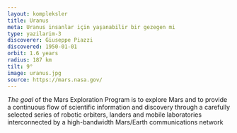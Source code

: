 ```yaml
---
layout: kompleksler
title: Uranus
meta: Uranus insanlar için yaşanabilir bir gezegen mi
type: yazilarim-3
discoverer: Giuseppe Piazzi
discovered: 1950-01-01
orbit: 1.6 years
radius: 187 km
tilt: 9°
image: uranus.jpg
source: https://mars.nasa.gov/
---
```


*The goal* of the Mars Exploration Program is to explore Mars and to provide a continuous flow of scientific information and discovery through a carefully selected series of robotic orbiters, landers and mobile laboratories interconnected by a high-bandwidth Mars/Earth communications network
